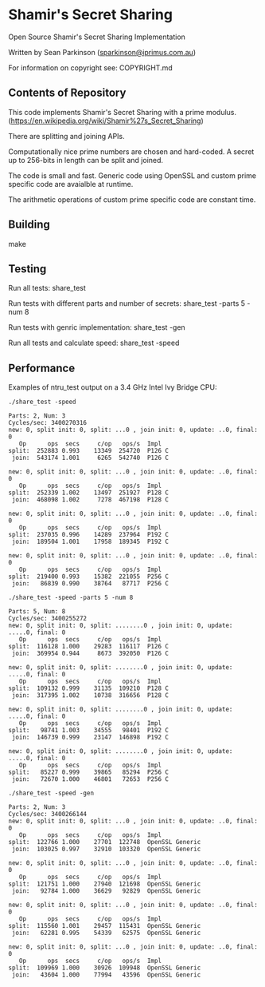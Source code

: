 Shamir's Secret Sharing
=======================

Open Source Shamir's Secret Sharing Implementation

Written by Sean Parkinson (sparkinson@iprimus.com.au)

For information on copyright see: COPYRIGHT.md

Contents of Repository
----------------------

This code implements Shamir's Secret Sharing with a prime modulus.
(https://en.wikipedia.org/wiki/Shamir%27s_Secret_Sharing)

There are splitting and joining APIs.

Computationally nice prime numbers are chosen and hard-coded.
A secret up to 256-bits in length can be split and joined.

The code is small and fast.
Generic code using OpenSSL and custom prime specific code are avaialble at
runtime.

The arithmetic operations of custom prime specific code are constant time.

Building
--------

make

Testing
-------

Run all tests: share_test

Run tests with different parts and number of secrets: share_test -parts 5 -num 8

Run tests with genric implementation: share_test -gen

Run all tests and calculate speed: share_test -speed

Performance
-----------

Examples of ntru_test output on a 3.4 GHz Intel Ivy Bridge CPU:

```
./share_test -speed

Parts: 2, Num: 3
Cycles/sec: 3400270316
new: 0, split init: 0, split: ...0 , join init: 0, update: ..0, final: 0
   Op      ops  secs     c/op   ops/s  Impl
split:  252883 0.993    13349  254720  P126 C
 join:  543174 1.001     6265  542740  P126 C

new: 0, split init: 0, split: ...0 , join init: 0, update: ..0, final: 0
   Op      ops  secs     c/op   ops/s  Impl
split:  252339 1.002    13497  251927  P128 C
 join:  468098 1.002     7278  467198  P128 C

new: 0, split init: 0, split: ...0 , join init: 0, update: ..0, final: 0
   Op      ops  secs     c/op   ops/s  Impl
split:  237035 0.996    14289  237964  P192 C
 join:  189504 1.001    17958  189345  P192 C

new: 0, split init: 0, split: ...0 , join init: 0, update: ..0, final: 0
   Op      ops  secs     c/op   ops/s  Impl
split:  219400 0.993    15382  221055  P256 C
 join:   86839 0.990    38764   87717  P256 C

```

```
./share_test -speed -parts 5 -num 8

Parts: 5, Num: 8
Cycles/sec: 3400255272
new: 0, split init: 0, split: ........0 , join init: 0, update: .....0, final: 0
   Op      ops  secs     c/op   ops/s  Impl
split:  116128 1.000    29283  116117  P126 C
 join:  369954 0.944     8673  392050  P126 C

new: 0, split init: 0, split: ........0 , join init: 0, update: .....0, final: 0
   Op      ops  secs     c/op   ops/s  Impl
split:  109132 0.999    31135  109210  P128 C
 join:  317395 1.002    10738  316656  P128 C

new: 0, split init: 0, split: ........0 , join init: 0, update: .....0, final: 0
   Op      ops  secs     c/op   ops/s  Impl
split:   98741 1.003    34555   98401  P192 C
 join:  146739 0.999    23147  146898  P192 C

new: 0, split init: 0, split: ........0 , join init: 0, update: .....0, final: 0
   Op      ops  secs     c/op   ops/s  Impl
split:   85227 0.999    39865   85294  P256 C
 join:   72670 1.000    46801   72653  P256 C

```

```
./share_test -speed -gen

Parts: 2, Num: 3
Cycles/sec: 3400266144
new: 0, split init: 0, split: ...0 , join init: 0, update: ..0, final: 0
   Op      ops  secs     c/op   ops/s  Impl
split:  122766 1.000    27701  122748  OpenSSL Generic
 join:  103025 0.997    32910  103320  OpenSSL Generic

new: 0, split init: 0, split: ...0 , join init: 0, update: ..0, final: 0
   Op      ops  secs     c/op   ops/s  Impl
split:  121751 1.000    27940  121698  OpenSSL Generic
 join:   92784 1.000    36629   92829  OpenSSL Generic

new: 0, split init: 0, split: ...0 , join init: 0, update: ..0, final: 0
   Op      ops  secs     c/op   ops/s  Impl
split:  115560 1.001    29457  115431  OpenSSL Generic
 join:   62281 0.995    54339   62575  OpenSSL Generic

new: 0, split init: 0, split: ...0 , join init: 0, update: ..0, final: 0
   Op      ops  secs     c/op   ops/s  Impl
split:  109969 1.000    30926  109948  OpenSSL Generic
 join:   43604 1.000    77994   43596  OpenSSL Generic

```

